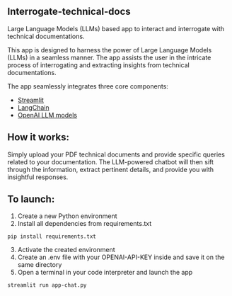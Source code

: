 ## Interrogate-technical-docs

Large Language Models (LLMs) based app to interact and interrogate with technical documentations.

This app is designed to harness the power of Large Language Models (LLMs) in a seamless manner.
The app assists the user in the intricate process of interrogating and extracting insights from
technical documentations.

The app seamlessly integrates three core components:
- [Streamlit](https://streamlit.io/)
- [LangChain](https://python.langchain.com/docs/get_started/introduction.html)
- [OpenAI LLM models](https://openai.com/)

## How it works:

Simply upload your PDF technical documents and provide specific queries related to your documentation.
The LLM-powered chatbot will then sift through the information, extract pertinent details, and provide
you with insightful responses.

## To launch:

1. Create a new Python environment
2. Install all dependencies from requirements.txt
```
pip install requirements.txt
```
3. Activate the created environment
4. Create an .env file with your OPENAI-API-KEY inside and save it on the same directory
5. Open a terminal in your code interpreter and launch the app
```
streamlit run app-chat.py
```
